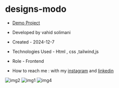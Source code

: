 # designs-modo
- [Demo Project](https://vahidsolimani.github.io/designs-modo/)

- Developed by vahid solimani

- Created - 2024-12-7

- Technologies Used - Html , css ,tailwind,js

- Role - Frontend

- How to reach me : with my [instagram](https://instagram.com/vahidsolimani.dev) and [linkedin](https://www.linkedin.com/in/vahid-solimani-33403a333?utm_source=share&utm_campaign=share_via&utm_content=profile&utm_medium=android_app)

![img2](https://github.com/user-attachments/assets/10236941-e7ce-4dad-a541-334cc9c417b2)
![img1](https://github.com/user-attachments/assets/444acdaa-b665-4532-879d-117afc31c8e3)
![img4](https://github.com/user-attachments/assets/f0192ede-cd9d-45ee-801c-b088489bb179)

